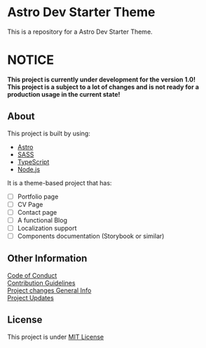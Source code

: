 # Astro Dev Starter Theme

This is a repository for a Astro Dev Starter Theme.  

# NOTICE

**This project is currently under development for the version 1.0!**  
**This project is a subject to a lot of changes and is not ready for a production usage in the current state!**

## About 

This project is built by using: 
- [Astro](https://astro.build/)
- [SASS](https://sass-lang.com/)
- [TypeScript](https://www.typescriptlang.org/)
- [Node.js](https://nodejs.org/en/)

It is a theme-based project that has:

- [ ] Portfolio page
- [ ] CV Page
- [ ] Contact page
- [ ] A functional Blog
- [ ] Localization support
- [ ] Components documentation (Storybook or similar)

## Other Information

[Code of Conduct](https://github.com/mbos2/astro-dev-starter/blob/main/CODE_OF_CONDUCT.md)  
[Contribution Guidelines](https://github.com/mbos2/astro-dev-starter/blob/main/CONTRIBUTING.md)  
[Project changes General Info](https://github.com/mbos2/astro-dev-starter/blob/main/PROJECT_CHANGES_GENERAL_INFO.md)  
[Project Updates](https://github.com/mbos2/astro-dev-starter/blob/main/PROJECT_UPDATES.md)

## License

This project is under [MIT License](https://github.com/mbos2/astro-dev-starter/blob/main/LICENSE)
